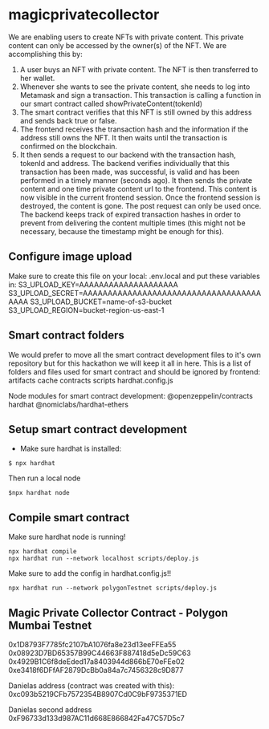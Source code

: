 # magicprivatecollector
We are enabling users to create NFTs with private content.
This private content can only be accessed by the owner(s) of the NFT.
We are accomplishing this by:
1. A user buys an NFT with private content. The NFT is then transferred to her wallet.
2. Whenever she wants to see the private content, she needs to log into Metamask and sign a transaction. This transaction is calling a function in our smart contract called showPrivateContent(tokenId)
3. The smart contract verifies that this NFT is still owned by this address and sends back true or false.
4. The frontend receives the transaction hash and the information if the address still owns the NFT. It then waits until the transaction is confirmed on the blockchain.
5. It then sends a request to our backend with the transaction hash, tokenId and address. The backend verifies individually that this transaction has been made, was successful, is valid and has been performed in a timely manner (seconds ago). It then sends the private content and one time private content url to the frontend. This content is now visible in the current frontend session. Once the frontend session is destroyed, the content is gone. The post request can only be used once. The backend keeps track of expired transaction hashes in order to prevent from delivering the content multiple times (this might not be necessary, because the timestamp might be enough for this).


## Configure image upload
Make sure to create this file on your local:
.env.local
and put these variables in:
S3_UPLOAD_KEY=AAAAAAAAAAAAAAAAAAAA
S3_UPLOAD_SECRET=AAAAAAAAAAAAAAAAAAAAAAAAAAAAAAAAAAAAAAAA
S3_UPLOAD_BUCKET=name-of-s3-bucket
S3_UPLOAD_REGION=bucket-region-us-east-1

## Smart contract folders
We would prefer to move all the smart contract development files to it's own repository but for this hackathon we will keep it all in here.
This is a list of folders and files used for smart contract and should be ignored by frontend:
artifacts
cache
contracts
scripts
hardhat.config.js

Node modules for smart contract development:
@openzeppelin/contracts
hardhat
@nomiclabs/hardhat-ethers

## Setup smart contract development
- Make sure hardhat is installed:

```
$ npx hardhat
```

Then run a local node

```
$npx hardhat node
```

## Compile smart contract
Make sure hardhat node is running!

```
npx hardhat compile
npx hardhat run --network localhost scripts/deploy.js
```

Make sure to add the config in hardhat.config.js!!
```
npx hardhat run --network polygonTestnet scripts/deploy.js

```
## Magic Private Collector Contract - Polygon Mumbai Testnet
0x1D8793F7785fc2107bA1076fa8e23d13eeFFEa55
0x08923D7BD65357B99C44663F887418d5eDc59C63
0x4929B1C6f8deEded17a8403944d866bE70eFEe02
0xe3418f6DFfAF2879DcBb0a84a7c7456328c9D877

Danielas address (contract was created with this):
0xc093b5219CFb7572354B8907Cd0C9bF9735371ED

Danielas second address
0xF96733d133d987AC11d668E866842Fa47C57D5c7
